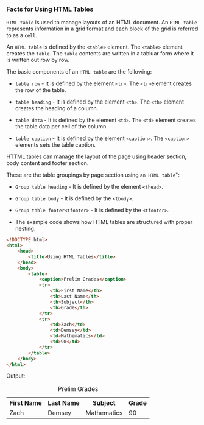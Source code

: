 ### Facts for Using HTML Tables

`HTML table` is used to manage layouts of an HTML document. An `HTML table` represents information in a grid format and each block of the grid is referred to as a `cell`.
 
An `HTML table` is defined by the `<table>` element. The `<table>` element creates the `table`. The `table` contents are written in a tabluar form where it is written out row by row.

The basic components of an `HTML table` are the following:

- `table row` - It is defined by the element `<tr>`. The `<tr>`element creates the row of the table.

- `table heading` - It is defined by the element `<th>`. The `<th>` element creates the heading of a column.

- `table data` - It is defined by the element `<td>`. The `<td>` element creates the table data per cell of the column.

- `table caption` - It is defined by the element `<caption>`. The `<caption>` elements sets the table caption.

HTTML tables can manage the layout of the page using header section, body content and footer section. 

These are the table groupings by page section using `an HTML table`":

- `Group table heading` - It is defined by the element `<thead>`.

- `Group table body` - It is defined by the `<tbody>`.

- `Group table footer<tfooter>` - It is defined by the `<tfooter>`.

- The example code shows how HTML tables are structured with proper nesting.

```html
<!DOCTYPE html>
<html>
    <head>
        <title>Using HTML Tables</title>
    </head>
    <body>
        <table>
            <caption>Prelim Grades</caption>
            <tr>
                <th>First Name</th>
                <th>Last Name</th>
                <th>Subject</th>
                <th>Grade</th>
            </tr>
            <tr>
                <td>Zach</td>
                <td>Demsey</td>
                <td>Mathematics</td>
                <td>90</td>
            </tr>
        </table>
    </body>
</html>
```
Output:

<!DOCTYPE html>
<html>
    <head>
        <title>Using HTML Tables</title>
    </head>
    <body>
        <table>
            <caption>Prelim Grades</caption>
            <tr>
                <th>First Name</th>
                <th>Last Name</th>
                <th>Subject</th>
                <th>Grade</th>
            </tr>
            <tr>
                <td>Zach</td>
                <td>Demsey</td>
                <td>Mathematics</td>
                <td>90</td>
            </tr>
        </table>
    </body>
</html>
